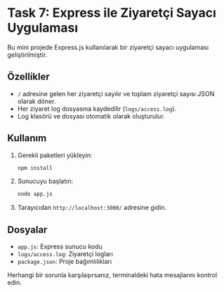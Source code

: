 # Task 7: Express ile Ziyaretçi Sayacı Uygulaması

Bu mini projede Express.js kullanılarak bir ziyaretçi sayacı uygulaması geliştirilmiştir.

## Özellikler

- `/` adresine gelen her ziyaretçi sayılır ve toplam ziyaretçi sayısı JSON olarak döner.
- Her ziyaret log dosyasına kaydedilir (`logs/access.log`).
- Log klasörü ve dosyası otomatik olarak oluşturulur.

## Kullanım

1. Gerekli paketleri yükleyin:
   ```bash
   npm install
   ```
2. Sunucuyu başlatın:
   ```bash
   node app.js
   ```
3. Tarayıcıdan `http://localhost:3000/` adresine gidin.

## Dosyalar

- `app.js`: Express sunucu kodu
- `logs/access.log`: Ziyaretçi logları
- `package.json`: Proje bağımlılıkları

Herhangi bir sorunla karşılaşırsanız, terminaldeki hata mesajlarını kontrol edin.
